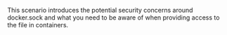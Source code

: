 This scenario introduces the potential security concerns around docker.sock and what you need to be aware of when providing access to the file in containers.